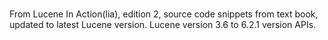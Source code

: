 # 

From Lucene In Action(lia),  edition 2, source code snippets from text book, updated to latest Lucene version.
Lucene version 3.6 to 6.2.1 version APIs.

